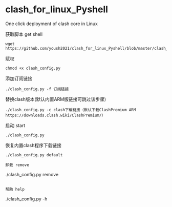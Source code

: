 # clash_for_linux_Pyshell
One click deployment of clash core in Linux

获取脚本 get shell
```
wget https://github.com/yoush2021/clash_for_linux_Pyshell/blob/master/clash_config.py
```	

赋权
```shell
chmod +x clash_config.py
```

添加订阅链接
```
./clash_config.py -f 订阅链接
```

替换clash版本(默认内置ARM版链接可跳过该步骤)
```
./clash_config.py -c clash下载链接（默认下载ClashPremium ARM https://downloads.clash.wiki/ClashPremium/）
```

启动 start
```
./clash_config.py 
```

恢复内置clash程序下载链接
```
./clash_config.py default

卸载 remove
```
./clash_config.py remove 
```

帮助 help
```
./clash_config.py -h
```



